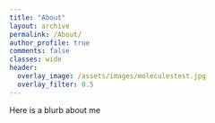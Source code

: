 ```yaml
---
title: "About"
layout: archive
permalink: /About/
author_profile: true
comments: false
classes: wide
header:
  overlay_image: /assets/images/moleculestest.jpg
  overlay_filter: 0.5      
---
```


Here is a blurb about me

